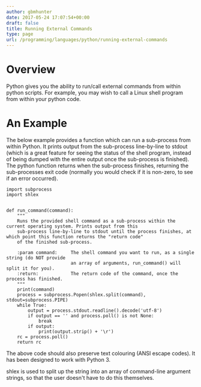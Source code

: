 ```yaml
---
author: gbmhunter
date: 2017-05-24 17:07:54+00:00
draft: false
title: Running External Commands
type: page
url: /programming/languages/python/running-external-commands
---
```


# Overview




Python gives you the ability to run/call external commands from within python scripts. For example, you may wish to call a Linux shell program from within your python code.




# An Example




The below example provides a function which can run a sub-process from within Python. It prints output from the sub-process line-by-line to stdout (which is a great feature for seeing the status of the shell program, instead of being dumped with the entire output once the sub-process is finished). The python function returns when the sub-process finishes, returning the sub-processes exit code (normally you would check if it is non-zero, to see if an error occurred).



    
    import subprocess
    import shlex
    
    
    def run_command(command):
        """
        Runs the provided shell command as a sub-process within the current operating system. Prints output from this
        sub-process line-by-line to stdout until the process finishes, at which point this function returns the "return code"
        of the finished sub-process.
        
        :param command:     The shell command you want to run, as a single string (do NOT provide
                            an array of arguments, run_command() will split it for you).
        :return:            The return code of the command, once the process has finished.
        """
        print(command)
        process = subprocess.Popen(shlex.split(command), stdout=subprocess.PIPE)
        while True:
            output = process.stdout.readline().decode('utf-8')
            if output == '' and process.poll() is not None:
                break
            if output:
                print(output.strip() + '\r')
        rc = process.poll()
        return rc




The above code should also preserve text colouring (ANSI escape codes). It has been designed to work with Python 3.




shlex is used to split up the string into an array of command-line argument strings, so that the user doesn't have to do this themselves.
